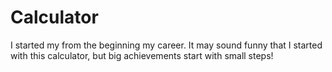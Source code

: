 # Calculator
I started my from the beginning my career. It may sound funny that I started with this calculator, but big achievements start with small steps!
